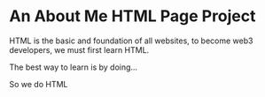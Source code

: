 # An About Me HTML Page Project

HTML is the basic and foundation of all websites, to become web3 developers, we must first learn HTML.

The best way to learn is by doing...

So we do HTML
